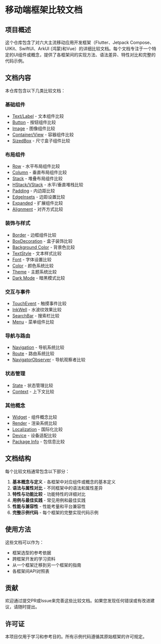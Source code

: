 # 移动端框架比较文档

## 项目概述

这个仓库包含了对六大主流移动应用开发框架（Flutter、Jetpack Compose、UIKit、SwiftUI、ArkUI (鸿蒙)和Vue）的详细比较文档。每个文档专注于一个特定的UI组件或概念，提供了各框架间的实现方法、语法差异、特性对比和完整的代码示例。

## 文档内容

本仓库包含以下几类比较文档：

### 基础组件
- [Text/Label](./text-framework-comparison.md) - 文本组件比较
- [Button](./button-framework-comparison.md) - 按钮组件比较
- [Image](./Image-framework-comparison.md) - 图像组件比较
- [Container/View](./containter-framework-comparison.md) - 容器组件比较
- [SizedBox](./sizedbox-framework-comparison.md) - 尺寸盒子组件比较

### 布局组件
- [Row](./Row-framework-comparison.md) - 水平布局组件比较
- [Column](./Column-framework-comparison.md) - 垂直布局组件比较
- [Stack](./stack-framework-comparison.md) - 堆叠布局组件比较
- [HStack/VStack](./HStack-framework-comparison.md) - 水平/垂直堆栈比较
- [Padding](./padding-framework-comparison.md) - 内边距比较
- [EdgeInsets](./EdgeInsets-framework-comparison.md) - 边距设置比较
- [Expanded](./expanded-framework-comparison.md) - 扩展组件比较
- [Alignment](./alignment-framework-comparison.md) - 对齐方式比较

### 装饰与样式
- [Border](./Border-framework-comparison.md) - 边框组件比较
- [BoxDecoration](./BoxDecoration-framework-comparison.md) - 盒子装饰比较
- [Background Color](./backgroundcolor-framework-comparison.md) - 背景色比较
- [TextStyle](./textstyle-framework-comparison.md) - 文本样式比较
- [Font](./font-framework-comparison.md) - 字体设置比较
- [Color](./Color-framework-comparison.md) - 颜色系统比较
- [Theme](./theme-framework-comparison.md) - 主题系统比较
- [Dark Mode](./dark-framework-comparison.md) - 暗黑模式比较

### 交互与事件
- [TouchEvent](./TouchEvent-framework-comparison.md) - 触摸事件比较
- [InkWell](./inkwell-framework-comparison.md) - 水波纹效果比较
- [SearchBar](./searchbar-framework-comparison.md) - 搜索栏比较
- [Menu](./menu-framework-comparison.md) - 菜单组件比较

### 导航与路由
- [Navigation](./navigation-framework-comparison.md) - 导航系统比较
- [Route](./Route-framework-comparison.md) - 路由系统比较
- [NavigatorObserver](./NavigatorObserver-framework-comparison.md) - 导航观察者比较

### 状态管理
- [State](./State-framework-comparison.md) - 状态管理比较
- [Context](./context-framework-comparison.md) - 上下文比较

### 其他概念
- [Widget](./Widget-framework-comparison.md) - 组件概念比较
- [Render](./Render-framework-comparison.md) - 渲染系统比较
- [Localization](./localized-framework-comparison.md) - 国际化比较
- [Device](./mdevice-framework-comparison.md) - 设备适配比较
- [Package Info](./packageinfo-framework-comparison.md) - 包信息比较

## 文档结构

每个比较文档通常包含以下部分：

1. **基本概念与定义** - 各框架中对应组件或概念的基本定义
2. **语法与属性对比** - 不同框架中的语法和属性差异
3. **特性与功能比较** - 功能特性的详细对比
4. **用例与最佳实践** - 常见用例和最佳实践
5. **性能与兼容性** - 性能考量和平台兼容性
6. **完整示例代码** - 每个框架的完整实现代码示例

## 使用方法

这些文档可以作为：

- 框架选型的参考依据
- 跨框架开发的学习资料
- 从一个框架迁移到另一个框架的指南
- 各框架间API对照表

## 贡献

欢迎通过提交PR或Issue来完善这些比较文档。如果您发现任何错误或有改进建议，请随时提出。

## 许可证

本项目仅用于学习和参考目的。所有示例代码遵循其原始框架的许可规定。
